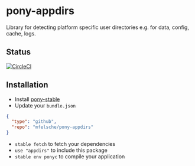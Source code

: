 # pony-appdirs

Library for detecting platform specific user directories e.g. for data, config, cache, logs.

## Status

[![CircleCI](https://circleci.com/gh/mfelsche/pony-appdirs.svg?style=svg)](https://circleci.com/gh/mfelsche/pony-appdirs)

## Installation

* Install [pony-stable](https://github.com/ponylang/pony-stable)
* Update your `bundle.json`

```json
{ 
  "type": "github",
  "repo": "mfelsche/pony-appdirs"
}
```

* `stable fetch` to fetch your dependencies
* `use "appdirs"` to include this package
* `stable env ponyc` to compile your application
